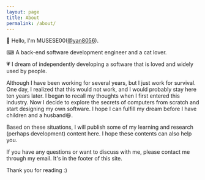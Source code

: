 ```yaml
---
layout: page
title: About
permalink: /about/
---
```


👋 Hello, I'm MUSESE00([@yan8056](https://github.com/yan8056)).

⌨ A back-end software development engineer and a cat lover.

💗 I dream of independently developing a software that is loved and widely used by people.

 Although I have been working for several years, but I just work for survival.
 One day, I realized that this would not work, and I would probably stay here ten years later.
 I began to recall my thoughts when I first entered this industry.
 Now I decide to explore the secrets of computers from scratch and start designing my own software.
 I hope I can fulfill my dream before I have children and a husband😆.

 Based on these situations, I will publish some of my learning and research (perhaps development) content here.
 I hope these contents can also help you.

 If you have any questions or want to discuss with me, please contact me through my email. It's in the footer of this site.

Thank you for reading :)